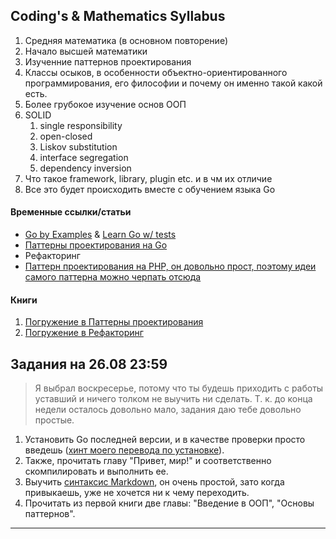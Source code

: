 ## Coding's & Mathematics Syllabus
1. Средняя математика (в основном повторение)
2. Начало высшей математики
3. Изученние паттернов проектирования
4. Классы осыков, в особенности объектно-ориентированного программирования, его философии и почему он именно такой какой есть.
5. Более грубокое изучение основ ООП
6.  SOLID
	1. single responsibility
	2. open-closed
	3. Liskov substitution
	4. interface segregation
	5. dependency inversion
7. Что такое framework, library, plugin etc. и в чм их отличие
8. Все это будет происходить вместе с обучением языка Go


#### Временные ссылки/статьи
- [Go by Examples](https://gobyexample.com/) & [Learn Go w/ tests](https://quii.gitbook.io/learn-go-with-tests)
- [Паттерны проектирования на Go](https://github.com/tmrts/go-patterns)
- Рефакторинг
- [Паттерн проектирования на PHP, он довольно прост, поэтому идеи самого паттерна можно черпать отсюда](https://github.com/kamranahmedse/design-patterns-for-humans)


#### Книги
1. [Погружение в Паттерны проектирования](https://mega.nz/#!YDhVzQII!5PXAwG3xvKqtOyEOBGuFEXMdbB_4ZejeZBEYsM43xhg)
2. [Погружение в Рефакторинг](https://mega.nz/#!dOpz3KDI!-H5Cl3H8q0-QoJxG2J4YzCeuB0iQrkmXRk6SCV1JjEQ)

## Задания на 26.08 23:59
> Я выбрал воскресерье, потому что ты будешь приходить с работы уставший и ничего толком не выучить ни сделать. Т. к. до конца недели осталось довольно мало, задания даю тебе довольно простые.

1. Установить Go последней версии, и в качестве проверки просто введешь ([хинт моего перевода по установке](https://istom1n.gitbook.io/learn-go-with-tests/install-go)).
2. Также, прочитать главу "Привет, мир!" и соответственно скомпилировать и выполнить ее.
3. Выучить [синтаксис Markdown](https://guides.github.com/features/mastering-markdown/), он очень простой, зато когда привыкаешь, уже не хочется ни к чему переходить.
4. Прочитать из первой книги две главы: "Введение в ООП", "Основы паттернов".

---
<!--stackedit_data:
eyJkaXNjdXNzaW9ucyI6eyJPeEo0Y3VmM1p4VkltZjlCIjp7In
N0YXJ0Ijo1ODksImVuZCI6NzAwLCJ0ZXh0IjoiLSBbR28gYnkg
RXhhbXBsZXNdKGh0dHBzOi8vZ29ieWV4YW1wbGUuY29tLykgJi
BbTGVhcm4gR28gdy8gdGVzdHNdKGh0dHBzOi8vcXVpaeKApiJ9
LCJ5NG5NR0dqaHBxb1dyV1E4Ijp7InN0YXJ0Ijo5NjUsImVuZC
I6MTA3OCwidGV4dCI6IjEuIFvQn9C+0LPRgNGD0LbQtdC90LjQ
tSDQsiDQn9Cw0YLRgtC10YDQvdGLINC/0YDQvtC10LrRgtC40Y
DQvtCy0LDQvdC40Y9dKGh0dHBzOi8vbWVnYS5uei8jIVlEaFZ6
UUlJITVQWEF3RzN4dkvigKYifX0sImNvbW1lbnRzIjp7IklxN1
NFMzRUWjh4UDdUVEoiOnsiZGlzY3Vzc2lvbklkIjoiT3hKNGN1
ZjNaeFZJbWY5QiIsInN1YiI6ImdoOjUzNzY0OTUiLCJ0ZXh0Ij
oi0J7QsdCwINC/0YDQvtC10LrRgtCwINGPINC/0LXRgNC10LLQ
vtC20YMsINC80L7QttC10YIg0YPRgdC/0LXRjiDQuiDQvNC+0L
zQtdC90YLRgyDQutC+0LPQtNCwINGC0Ysg0L/RgNC+0YfQuNGC
0LDQtdGI0Ywg0LrQvdC40LPRgyIsImNyZWF0ZWQiOjE1MzUxMD
k2OTAwNzB9LCJjSFNvRFlzalFmMTlhdkR3Ijp7ImRpc2N1c3Np
b25JZCI6Ink0bk1HR2pocHFvV3JXUTgiLCJzdWIiOiJnaDo1Mz
c2NDk1IiwidGV4dCI6ItCd0LDRh9C90Lgg0YfQuNGC0LDRgtGM
INC10LUsINC+0L3QsCDQtdGB0YLRjCDQvdCwINC60LjQvdC00L
vQtSwg0LLRgdC1INGH0YLQviDQvdCw0Y/RgdC90L4g4oCUINGB
0L/RgNCw0YjQuNCy0LDQuSDQvtCx0Y/Qt9Cw0YLQtdC70YzQvd
C+LCDQuNC70Lgg0YLRg9GCLCDQuNC70Lgg0L3QtSDRgtGD0YIi
LCJjcmVhdGVkIjoxNTM1MTE5MTc5MTg0fSwienRyUXBONVozZX
dkRTlvNCI6eyJkaXNjdXNzaW9uSWQiOiJ5NG5NR0dqaHBxb1dy
V1E4Iiwic3ViIjoiZ2g6NTM3NjQ5NSIsInRleHQiOiLQndGDIN
C40LvQuCDQv9GA0L7RgdGC0L4g0LIg0LDQudCx0YPQuiDRgdC1
0LHQtSDRgdC60LDRh9Cw0LksINGC0LDQvCDQstGB0LUg0YTQvt
GA0LzQsNGC0Ysg0LTQsNC90YsiLCJjcmVhdGVkIjoxNTM1MTIw
ODc0NDIzfX0sImhpc3RvcnkiOlstNDkzODk4OTc0LC0xNDI0Nz
YwODk4LC0xMjkxMTE4MzkxLDcwODg1NjcwMiwzNjM4ODMzOSwx
NDQ3NjMxNjMyLDIwOTUxNTgyMjQsMTAwNjQ5NTUwLDE4NDY2OD
gxMiwtMTg3Mjg5MjcwNF19
-->